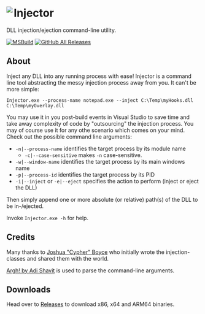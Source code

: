 # <img src="assets/NSS-128x128.png" align="left" />Injector

DLL injection/ejection command-line utility.

[![MSBuild](https://github.com/nefarius/Injector/actions/workflows/msbuild.yml/badge.svg)](https://github.com/nefarius/Injector/actions/workflows/msbuild.yml) [![GitHub All Releases](https://img.shields.io/github/downloads/nefarius/Injector/total)](https://somsubhra.github.io/github-release-stats/?username=nefarius&repository=Injector)

## About

Inject any DLL into any running process with ease! Injector is a command line tool abstracting the messy injection process away from you. It can't be more simple:

`Injector.exe --process-name notepad.exe --inject C:\Temp\myHooks.dll C:\Temp\myOverlay.dll`

You may use it in you post-build events in Visual Studio to save time and take away complexity of code by "outsourcing" the injection process. You may of course use it for any othe scenario which comes on your mind. Check out the possible command line arguments:

- `-n|--process-name` identifies the target process by its module name
  - `-c|--case-sensitive` makes `-n` case-sensitive.
- `-w|--window-name` identifies the target process by its main windows name
- `-p|--process-id` identifies the target process by its PID
- `-i|--inject` or `-e|--eject` specifies the action to perform (inject or eject the DLL)

Then simply append one or more absolute (or relative) path(s) of the DLL to be in-/ejected.

Invoke `Injector.exe -h` for help.

## Credits

Many thanks to [Joshua "Cypher" Boyce](https://web.archive.org/web/20160316200123/http://www.raptorfactor.com/) who initially wrote the injection-classes and shared them with the world.

[Argh! by Adi Shavit](https://github.com/adishavit/argh) is used to parse the command-line arguments.

## Downloads

Head over to [Releases](https://github.com/nefarius/Injector/releases/latest) to download x86, x64 and ARM64 binaries.
